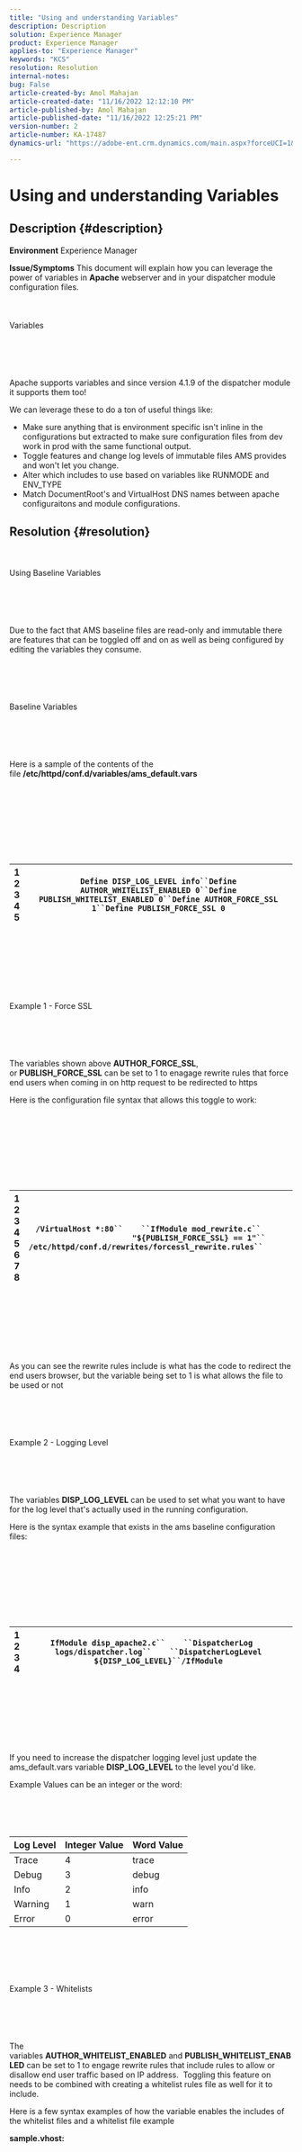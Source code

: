 ```yaml
---
title: "Using and understanding Variables"
description: Description
solution: Experience Manager
product: Experience Manager
applies-to: "Experience Manager"
keywords: "KCS"
resolution: Resolution
internal-notes: 
bug: False
article-created-by: Amol Mahajan
article-created-date: "11/16/2022 12:12:10 PM"
article-published-by: Amol Mahajan
article-published-date: "11/16/2022 12:25:21 PM"
version-number: 2
article-number: KA-17487
dynamics-url: "https://adobe-ent.crm.dynamics.com/main.aspx?forceUCI=1&pagetype=entityrecord&etn=knowledgearticle&id=9021a9e2-a765-ed11-9561-6045bd006e5a"

---
```

# Using and understanding Variables

## Description {#description}

<b>Environment</b>
Experience Manager


<b>Issue/Symptoms</b>
This document will explain how you can leverage the power of variables in <b>Apache</b> webserver and in your dispatcher module configuration files.
<br><br><br><br>Variables<br><br><br><br> <br><br>
Apache supports variables and since version 4.1.9 of the dispatcher module it supports them too!

We can leverage these to do a ton of useful things like:

- Make sure anything that is environment specific isn't inline in the configurations but extracted to make sure configuration files from dev work in prod with the same functional output.
- Toggle features and change log levels of immutable files AMS provides and won't let you change.
- Alter which includes to use based on variables like RUNMODE and ENV_TYPE
- Match DocumentRoot's and VirtualHost DNS names between apache configuraitons and module configurations.



## Resolution {#resolution}

<br><br>Using Baseline Variables<br><br><br><br> <br><br>
Due to the fact that AMS baseline files are read-only and immutable there are features that can be toggled off and on as well as being configured by editing the variables they consume.
<br><br><br><br> <br><br>Baseline Variables<br><br><br><br> <br><br>
Here is a sample of the contents of the file <b>/etc/httpd/conf.d/variables/ams_default.vars</b>
<br><br><br><br><br> <br><br><br><br>

|   1<br>  2<br>  3<br>  4<br>  5   | `Define DISP_LOG_LEVEL info``Define AUTHOR_WHITELIST_ENABLED 0``Define PUBLISH_WHITELIST_ENABLED 0``Define AUTHOR_FORCE_SSL 1``Define PUBLISH_FORCE_SSL 0` |
| --- | --- |

<br><br><br><br><br> <br><br>Example 1 - Force SSL<br><br><br><br> <br><br>
The variables shown above <b>AUTHOR_FORCE_SSL</b>, or <b>PUBLISH_FORCE_SSL</b> can be set to 1 to enagage rewrite rules that force end users when coming in on http request to be redirected to https

Here is the configuration file syntax that allows this toggle to work:
<br><br><br><br><br> <br><br><br><br>

|   1<br>  2<br>  3<br>  4<br>  5<br>  6<br>  7<br>  8   | `/VirtualHost *:80``    ``IfModule mod_rewrite.c``        ``ReWriteEngine    on``        ``If "${PUBLISH_FORCE_SSL} == 1"``            ``Include /etc/httpd/conf.d/rewrites/forcessl_rewrite.rules``        ``/If``    ``/IfModule``/VirtualHost` |
| --- | --- |

<br><br><br><br><br> <br><br>
As you can see the rewrite rules include is what has the code to redirect the end users browser, but the variable being set to 1 is what allows the file to be used or not
<br><br><br><br> <br><br>Example 2 - Logging Level<br><br><br><br> <br><br>
The variables <b>DISP_LOG_LEVEL</b> can be used to set what you want to have for the log level that's actually used in the running configuration.

Here is the syntax example that exists in the ams baseline configuration files:
<br><br><br><br><br> <br><br><br><br>

|   1<br>  2<br>  3<br>  4   | `IfModule disp_apache2.c``    ``DispatcherLog    logs/dispatcher.log``    ``DispatcherLogLevel ${DISP_LOG_LEVEL}``/IfModule` |
| --- | --- |

<br><br><br><br><br> <br><br>
If you need to increase the dispatcher logging level just update the ams_default.vars variable <b>DISP_LOG_LEVEL</b> to the level you'd like.

Example Values can be an integer or the word:
<br><br><br><br> <br>

| Log Level | Integer Value | Word Value |
| --- | --- | --- |
| Trace | 4 | trace |
| Debug | 3 | debug |
| Info | 2 | info |
| Warning | 1 | warn |
| Error | 0 | error |

<br><br><br> <br><br>Example 3 - Whitelists<br><br><br><br> <br><br>
The variables <b>AUTHOR_WHITELIST_ENABLED</b> and <b>PUBLISH_WHITELIST_ENABLED</b> can be set to 1 to engage rewrite rules that include rules to allow or disallow end user traffic based on IP address.  Toggling this feature on needs to be combined with creating a whitelist rules file as well for it to include.

Here is a few syntax examples of how the variable enables the includes of the whitelist files and a whitelist file example

<b>sample.vhost:</b>
<br><br><br><br><br> <br><br><br><br>

|   1<br>  2<br>  3<br>  4<br>  5<br>  6<br>  7   | `VirtualHost *:80``    ``Directory /``        ``If "${AUTHOR_WHITELIST_ENABLED} == 1"``            ``Include /etc/httpd/conf.d/whitelists/*_whitelist.rules``        ``/If``    ``/Directory``/VirtualHost` |
| --- | --- |

<br><br><br><br><br> <br><br>
<b>sample_whitelist.rules</b>:
<br><br><br><br><br> <br><br><br><br>

|   1<br>  2<br>  3   | `RequireAny``  ``Require ip 10.43.0.10/24``/RequireAny` |
| --- | --- |

<br><br><br><br><br> <br><br>
As you can see the *sample_whitelist.rules* enforces the IP restriction but toggling the variable allows it to be included in the *sample.vhost*
<br><br><br><br> <br><br>Where to put the variables<br><br><br><br> <br><br>Web Server Start Up Arguments<br><br><br><br> <br><br>
AMS will put global variables in the startup arguments of the apache process inside the file <b>/etc/sysconfig/httpd</b>

This file has variables pre-defined like shown here:
<br><br><br><br><br> <br><br><br><br>

|   1<br>  2<br>  3<br>  4<br>  5<br>  6<br>  7<br>  8   | `AUTHOR_IP="10.43.0.59"``AUTHOR_PORT="4502"``AUTHOR_DOCROOT='/mnt/var/www/author'``PUBLISH_IP="10.43.0.20"``PUBLISH_PORT="4503"``PUBLISH_DOCROOT='/mnt/var/www/html'``ENV_TYPE='dev'``RUNMODE='dev'` |
| --- | --- |

<br><br><br><br><br> <br><br>
These aren't something you can change but are good to leverage in your configuration files

Note:

Due to the fact that this file only gets included when the service starts up.  A restart of the service is required to pick up changes.  Meaning a reload isn't enough but a restart instead is needed


<br><br><br><br> <br><br>Variables Files (.vars)<br><br><br><br> <br><br>
Custom variables provided by your code should live in *.vars*files inside the directory <b>/etc/httpd/conf.d/variables/</b>

These files can have any custom variables you'd like and some syntax examples can be seen in the following sample files

<b>/etc/httpd/conf.d/variables/weretail_domains_dev.vars</b>:
<br><br><br><br><br> <br><br><br><br>

|   1<br>  2   | `Define WERETAIL_DOMAIN dev.weretail.com``Define WERETAIL_ALT_DOMAIN dev.weretail.net` |
| --- | --- |

<br><br><br><br><br> <br><br>
<b>/etc/httpd/conf.d/variables/weretail_domains_stage.vars:</b>
<br><br><br><br><br> <br><br><br><br>

|   1<br>  2   | `Define WERETAIL_DOMAIN stage.weretail.com``Define WERETAIL_ALT_DOMAIN stage.weretail.net` |
| --- | --- |

<br><br><br><br><br> <br><br>
<b>/etc/httpd/conf.d/variables/weretail_domains_prod.vars</b>:
<br><br><br><br><br> <br><br><br><br>

|   1<br>  2   | `Define WERETAIL_DOMAIN www.weretail.com``Define WERETAIL_ALT_DOMAIN www..weretail.net` |
| --- | --- |

<br><br><br><br><br> <br><br>
When creating your own variables files name them according to their content and to follow the naming standards provided in the manual [here](https://helpx.adobe.com/experience-manager/kb/ams-dispatcher-manual/explanation-config-files.html#naming-convention).  In the above example you can see that the variables file hosts the different DNS entries as variables to use in the configuraiton files.
<br><br><br><br> <br><br>Using Variables<br><br><br><br> <br><br>
Now that you've defined your variables inside your variables files you'll want to know how to use them properly inside your other configuration files.

We'll use the example .vars files from above to illustrate a proper use case.

We want to include all the environment based variables globally we'll create the file <b>/etc/httpd/conf.d/000_load_env_vars.conf</b>
<br><br><br><br><br> <br><br><br><br>

|   1<br>  2   | `Include /etc/httpd/conf.d/variables/*_${ENV_TYPE}.vars``Include /etc/httpd/conf.d/variables/*_${RUNMODE}.vars` |
| --- | --- |

<br><br><br><br><br> <br><br>
We know that when the httpd service starts up it pulls in the variables set by AMS in <b>/etc/sysconfig/httpd</b> and has the variable set of <b>ENV_TYPE</b> and <b>RUNMODE</b>

When this global .conf file gets pulled in it will be pulled in early because the include order of files in conf.d is alpha numeric load order mean 000 in the filename will assure that it loads before the other files in the directory.

The include statement is also using a variable in the filename.  This can change which file it will actually loads based on what value is in the ENV_TYPE and RUNMODE variables.

If the *ENV_TYPE* value is <b>dev</b> then the file that gets used is:

<b>/etc/httpd/conf.d/variables/weretail_domains_dev.vars</b>

If the *ENV_TYPE* value is <b>stage</b> then the file that gets used is:

<b>/etc/httpd/conf.d/variables/weretail_domains_stage.vars</b>

If the RUNMODE value is <b>preview</b> then the file that gets used is:

<b>/etc/httpd/conf.d/variables/weretail_domains_preview.vars</b>

When that file gets included it will allow us to use the variable names that were stored inside.

In our <b>/etc/httpd/conf.d/available_vhosts/weretail.vhost</b> file we can swap out the normal syntax that only worked for dev:
<br><br><br><br><br> <br><br><br><br>

|   1<br>  2<br>  3   | `VirtualHost *:80``    ``ServerName    dev.weretail.com``    ``ServerAlias    dev.weretail.net` |
| --- | --- |

<br><br><br><br><br> <br><br>
With newer syntax that uses the power of variables to work for dev, stage, and prod:
<br><br><br><br><br> <br><br><br><br>

|   1<br>  2<br>  3   | `VirtualHost *:80``    ``ServerName    ${WERETAIL_DOMAIN}``    ``ServerAlias    ${WERETAIL_ALT_DOMAIN}` |
| --- | --- |

<br><br><br><br><br> <br><br>
In our <b>/etc/httpd/conf.dispatcher.d/vhosts/weretail_vhosts.any</b> file we can swap out the normal syntax that only worked for dev:
<br><br><br><br><br> <br><br><br><br>

|   1<br>  2   | `"dev.weretail.com"``"dev.weretail.net"` |
| --- | --- |

<br><br><br><br><br> <br><br>
WIth newer syntax that uses the power of variables to work for dev, stage, and prod:
<br><br><br><br><br> <br><br><br><br>

|   1<br>  2   | `"${WERETAIL_DOMAIN}"``"${WERETAIL_ALT_DOMAIN}"` |
| --- | --- |

<br><br><br><br><br> <br><br>
These variables have a huge amount of re-use to individualize running settings without having to have different deployed files per environment.  You essentially templatize your configuration files with the use of variables and include files based on variables.
